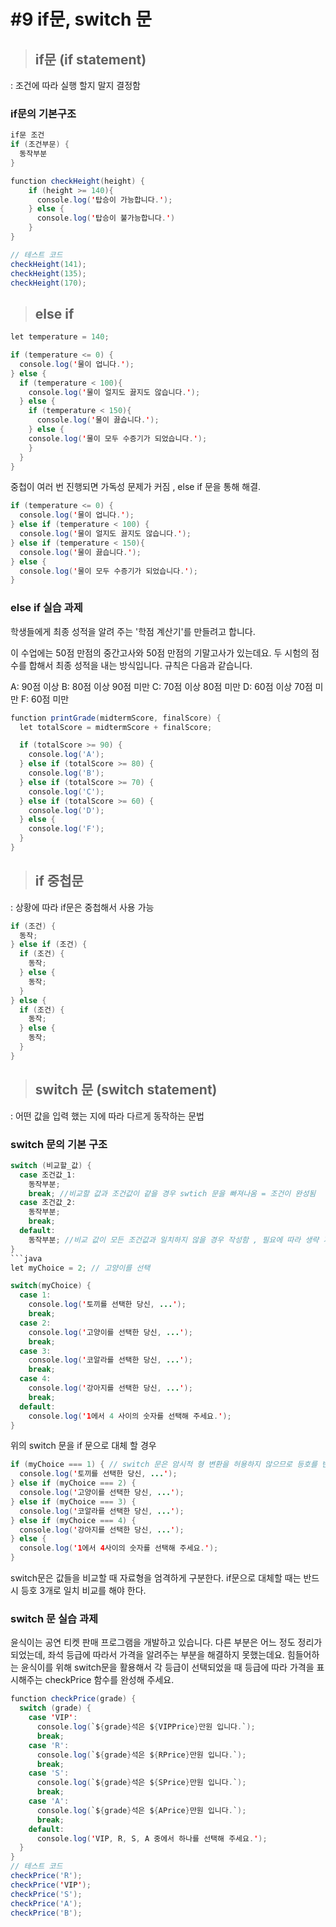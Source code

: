 # #9 if문, switch 문 
>## if문 (if statement)
: 조건에 따라 실행 할지 말지 결정함 

### if문의 기본구조 
```java
if문 조건 
if (조건부문) {
  동작부분
}
```
```java
function checkHeight(height) {
	if (height >= 140){
	  console.log('탑승이 가능합니다.');
	} else {
	  console.log('탑승이 불가능합니다.')
	}
}

// 테스트 코드
checkHeight(141);
checkHeight(135);
checkHeight(170);
```
>## else if
```java
let temperature = 140; 

if (temperature <= 0) {
  console.log('물이 업니다.');
} else {
  if (temperature < 100){
    console.log('물이 얼지도 끓지도 않습니다.');
  } else {
    if (temperature < 150){
      console.log('물이 끓습니다.');
    } else {
    console.log('물이 모두 수증기가 되었습니다.');
    } 
  }
}
```
중첩이 여러 번 진행되면 가독성 문제가 커짐 ,  else if 문을 통해 해결.
```java
if (temperature <= 0) {
  console.log('물이 업니다.');
} else if (temperature < 100) {
  console.log('물이 얼지도 끓지도 않습니다.');
} else if (temperature < 150){
  console.log('물이 끓습니다.');
} else {
  console.log('물이 모두 수증기가 되었습니다.');
}
```

### else if 실습 과제

학생들에게 최종 성적을 알려 주는 '학점 계산기'를 만들려고 합니다.

이 수업에는 50점 만점의 중간고사와 50점 만점의 기말고사가 있는데요. 
두 시험의 점수를 합해서 최종 성적을 내는 방식입니다. 규칙은 다음과 같습니다.

A: 90점 이상
B: 80점 이상 90점 미만
C: 70점 이상 80점 미만
D: 60점 이상 70점 미만
F: 60점 미만

```java
function printGrade(midtermScore, finalScore) {
  let totalScore = midtermScore + finalScore;

  if (totalScore >= 90) {
    console.log('A');
  } else if (totalScore >= 80) {
    console.log('B');
  } else if (totalScore >= 70) {
    console.log('C');
  } else if (totalScore >= 60) {
    console.log('D');
  } else {
    console.log('F');
  }
}
```
>## if 중첩문
: 상황에 따라 if문은 중첩해서 사용 가능
```java
if (조건) {
  동작;
} else if (조건) {
  if (조건) {
    동작;
  } else {
    동작;
  }
} else {
  if (조건) {
    동작;
  } else {
    동작;
  }
}
```
>## switch 문  (switch statement)
: 어떤 값을 입력 했는 지에 따라 다르게 동작하는 문법 

### switch 문의 기본 구조 
```java
switch (비교할_값) {
  case 조건값_1:
    동작부분;
    break; //비교할 값과 조건값이 같을 경우 swtich 문을 빠져나옴 = 조건이 완성됨 
  case 조건값_2:
    동작부분;
    break;
  default:
    동작부분; //비교 값이 모든 조건값과 일치하지 않을 경우 작성함 , 필요에 따라 생략 가능 
}
```java
let myChoice = 2; // 고양이를 선택

switch(myChoice) {
  case 1:
    console.log('토끼를 선택한 당신, ...');
    break;
  case 2:
    console.log('고양이를 선택한 당신, ...');
    break;
  case 3:
    console.log('코알라를 선택한 당신, ...');
    break;
  case 4:
    console.log('강아지를 선택한 당신, ...');
    break;
  default:
    console.log('1에서 4 사이의 숫자를 선택해 주세요.');
}
```
위의 switch 문을 if 문으로 대체 할 경우
```java
if (myChoice === 1) { // switch 문은 암시적 형 변환을 허용하지 않으므로 등호를 반드시 세개 입력
  console.log('토끼를 선택한 당신, ...');
} else if (myChoice === 2) {
  console.log('고양이를 선택한 당신, ...');
} else if (myChoice === 3) {
  console.log('코알라를 선택한 당신, ...');
} else if (myChoice === 4) {
  console.log('강아지를 선택한 당신, ...');
} else {
  console.log('1에서 4사이의 숫자를 선택해 주세요.');
}
```
switch문은 값들을 비교할 때 자료형을 엄격하게 구분한다.
 if문으로 대체할 때는 반드시 등호 3개로 일치 비교를 해야 한다.
 
 ### switch 문 실습 과제
 
 윤식이는 공연 티켓 판매 프로그램을 개발하고 있습니다.
다른 부분은 어느 정도 정리가 되었는데, 좌석 등급에 따라서 가격을 알려주는 부분을 해결하지 못했는데요. 
힘들어하는 윤식이를 위해 switch문을 활용해서 각 등급이 선택되었을 때 등급에 따라 가격을 표시해주는 checkPrice 함수를 완성해 주세요.


```java
function checkPrice(grade) {
  switch (grade) {
    case 'VIP':
      console.log(`${grade}석은 ${VIPPrice}만원 입니다.`);
      break;
    case 'R':
      console.log(`${grade}석은 ${RPrice}만원 입니다.`);
      break;
    case 'S':
      console.log(`${grade}석은 ${SPrice}만원 입니다.`);
      break;
    case 'A':
      console.log(`${grade}석은 ${APrice}만원 입니다.`);
      break;
    default:
      console.log('VIP, R, S, A 중에서 하나를 선택해 주세요.');
  }
}
// 테스트 코드
checkPrice('R');
checkPrice('VIP');
checkPrice('S');
checkPrice('A');
checkPrice('B');
